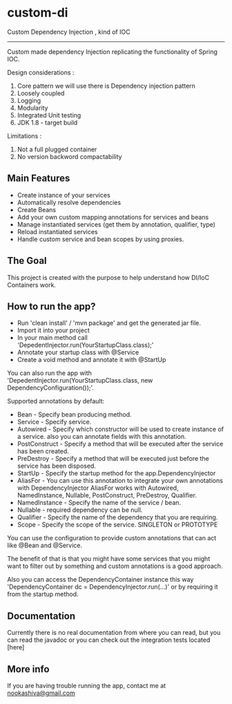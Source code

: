 # custom-di
Custom Dependency Injection , kind of IOC

-----------------------
Custom made dependency Injection replicating the functionality of Spring IOC.

Design considerations :
1. Core pattern we will use there is Dependency injection pattern
2. Loosely coupled
3. Logging
4. Modularity 
5. Integrated Unit testing
6. JDK 1.8 - target build

Limitations : 
1. Not a full plugged container 
2. No version backword compactability 


Main Features
-----------------------
* Create instance of your services
* Automatically resolve dependencies
* Create Beans
* Add your own custom mapping annotations for services and beans
* Manage instantiated services (get them by annotation, qualifier, type)
* Reload instantiated services
* Handle custom service and bean scopes by using proxies.

The Goal
-----------------------
This project is created with the purpose to help understand how DI/IoC Containers work.

How to run the app?
------------------
* Run 'clean install' / 'mvn package' and get the generated jar file.
* Import it into your project
* In your main method call 'DepedentInjector.run(YourStartupClass.class);'
* Annotate your startup class with @Service
* Create a void method and annotate it with @StartUp

You can also run the app with 'DepedentInjector.run(YourStartupClass.class, new DependencyConfiguration());'.

Supported annotations by default: 
* Bean - Specify bean producing method.
* Service - Specify service.
* Autowired - Specify which constructor will be used to create instance of a service.
also you can annotate fields with this annotation.
* PostConstruct - Specify a method that will be executed after the service has been created.
* PreDestroy - Specify a method that will be executed just before the service has been disposed.
* StartUp - Specify the startup method for the app.DependencyInjector
* AliasFor - You can use this annotation to integrate your own annotations with DependencyInjector
AliasFor works with Autowired, NamedInstance, Nullable, PostConstruct, PreDestroy, Qualifier.
* NamedInstance - Specify the name of the service / bean.
* Nullable - required dependency can be null.
* Qualifier - Specify the name of the dependency that you are requiring.
* Scope - Specify the scope of the service. SINGLETON or PROTOTYPE 

You can use the configuration to provide custom annotations that can act like @Bean and @Service.

The benefit of that is that you might have some services that you might want to filter out by something and 
custom annotations is a good approach.

Also you can access the DependencyContainer instance this way 'DependencyContainer dc = DependencyInjector.run(...)' or
by requiring it from the startup method.

Documentation
------------
Currently there is no real documentation from where you can read, but 
you can read the javadoc or you can check out the integration tests located [here]

More info
-------------
If you are having trouble running the app, contact me at nookashiva@gmail.com
